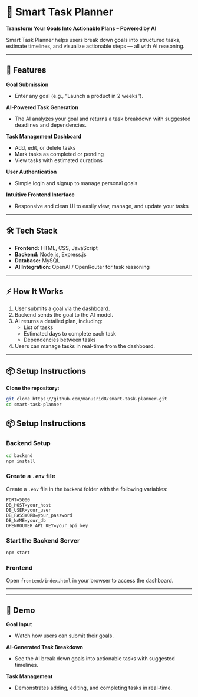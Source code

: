 # 📝 Smart Task Planner

**Transform Your Goals Into Actionable Plans – Powered by AI**

Smart Task Planner helps users break down goals into structured tasks, estimate timelines, and visualize actionable steps — all with AI reasoning.

---

## 🌟 Features

**Goal Submission**  
- Enter any goal (e.g., “Launch a product in 2 weeks”).

**AI-Powered Task Generation**  
- The AI analyzes your goal and returns a task breakdown with suggested deadlines and dependencies.

**Task Management Dashboard**  
- Add, edit, or delete tasks  
- Mark tasks as completed or pending  
- View tasks with estimated durations

**User Authentication**  
- Simple login and signup to manage personal goals

**Intuitive Frontend Interface**  
- Responsive and clean UI to easily view, manage, and update your tasks

---

## 🛠️ Tech Stack

- **Frontend:** HTML, CSS, JavaScript  
- **Backend:** Node.js, Express.js  
- **Database:** MySQL  
- **AI Integration:** OpenAI / OpenRouter for task reasoning  

---

## ⚡ How It Works

1. User submits a goal via the dashboard.  
2. Backend sends the goal to the AI model.  
3. AI returns a detailed plan, including:  
   - List of tasks  
   - Estimated days to complete each task  
   - Dependencies between tasks  
4. Users can manage tasks in real-time from the dashboard.

---

## 📦 Setup Instructions

**Clone the repository:**

```bash
git clone https://github.com/manusrid8/smart-task-planner.git
cd smart-task-planner
```

## 📦 Setup Instructions

### Backend Setup

```bash
cd backend
npm install
```

### Create a `.env` file

Create a `.env` file in the `backend` folder with the following variables:

```env
PORT=5000
DB_HOST=your_host
DB_USER=your_user
DB_PASSWORD=your_password
DB_NAME=your_db
OPENROUTER_API_KEY=your_api_key
```

### Start the Backend Server

```bash
npm start
```

### Frontend

Open `frontend/index.html` in your browser to access the dashboard.


---

---

## 🎥 Demo

**Goal Input**  
- Watch how users can submit their goals.

**AI-Generated Task Breakdown**  
- See the AI break down goals into actionable tasks with suggested timelines.

**Task Management**  
- Demonstrates adding, editing, and completing tasks in real-time.
  

